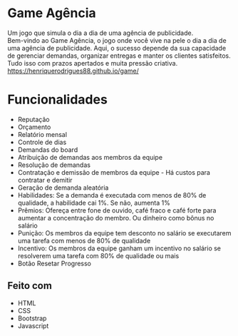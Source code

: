 # Game Agência
Um jogo que simula o dia a dia de uma agência de publicidade.<br>
Bem-vindo ao Game Agência, o jogo onde você vive na pele o dia a dia de uma agência de publicidade. Aqui, o sucesso depende da sua capacidade de gerenciar demandas, organizar entregas e manter os clientes satisfeitos. Tudo isso com prazos apertados e muita pressão criativa.<br>
https://henriquerodrigues88.github.io/game/
<h1>Funcionalidades</h1>
<ul>
<li>Reputação</li>
<li>Orçamento</li>
<li>Relatório mensal</li>
<li>Controle de dias</li>
<li>Demandas do board</li>
<li>Atribuição de demandas aos membros da equipe</li>
<li>Resolução de demandas</li>
<li>Contratação e demissão de membros da equipe - Há custos para contratar e demitir</li>
<li>Geração de demanda aleatória</li>
<li>Habilidades: Se a demanda é executada com menos de 80% de qualidade, a habilidade cai 1%. Se não, aumenta 1%</li>
<li>Prêmios: Ofereça entre fone de ouvido, café fraco e café forte para aumentar a concentração do membro. Ou dinheiro como bônus no salário</li>
<li>Punição: Os membros da equipe tem desconto no salário se executarem uma tarefa com menos de 80% de qualidade</li>
<li>Incentivo: Os membros da equipe ganham um incentivo no salário se resolverem uma tarefa com 80% de qualidade ou mais</li>
<li>Botão Resetar Progresso</li>
</ul>
<h2>Feito com</h2>
<ul>
<li>HTML</li>
<li>CSS</li>
<li>Bootstrap</li>
<li>Javascript</li>
</ul>
